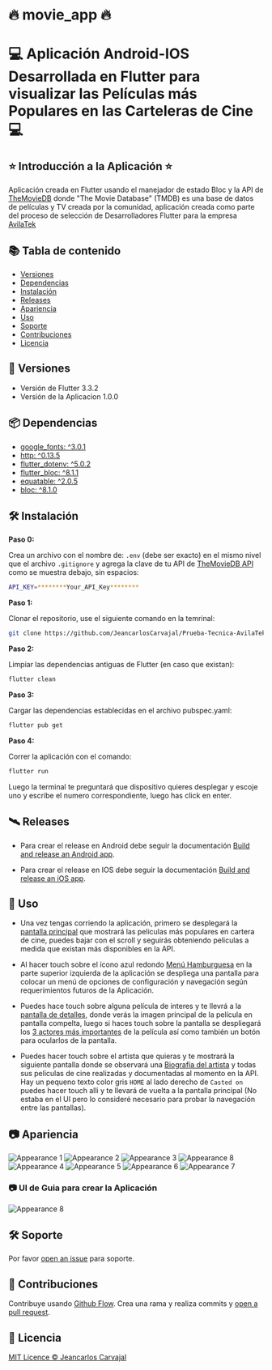 # :fire: movie_app :fire:

# :computer: Aplicación Android-IOS Desarrollada en Flutter para visualizar las Películas más Populares en las Carteleras de Cine :computer:

## :star: Introducción a la Aplicación :star:

Aplicación creada en Flutter usando el manejador de estado Bloc y la API de [TheMovieDB](https://www.themoviedb.org/) donde "The Movie Database" (TMDB) es una base de datos de películas y TV creada por la comunidad, aplicación creada como parte del proceso de selección de Desarrolladores Flutter para la empresa [AvilaTek](https://www.avilatek.com)

## :books: Tabla de contenido

- [Versiones](#memo-versiones)
- [Dependencias](#package-dependencias)
- [Instalación](#hammer_and_wrench-instalación)
- [Releases](#artificial_satellite-releases)
- [Apariencia](#camera-apariencia)
- [Uso](#rocket-uso) 
- [Soporte](#hammer_and_wrench-soporte)
- [Contribuciones](#memo-contribuciones)
- [Licencia](#scroll-licencia)

## :memo: Versiones

*  Versión de Flutter 3.3.2
*  Versión de la Aplicacion 1.0.0

## :package: Dependencias

* [google_fonts: ^3.0.1](https://pub.dev/packages/google_fonts)
* [http: ^0.13.5](https://pub.dev/packages/http)
* [flutter_dotenv: ^5.0.2](https://pub.dev/packages/flutter_dotenv)
* [flutter_bloc: ^8.1.1](https://pub.dev/packages/bloc)
* [equatable: ^2.0.5](https://pub.dev/packages/flutter_bloc)
* [bloc: ^8.1.0](https://pub.dev/packages/equatable)

## :hammer_and_wrench: Instalación

**Paso 0:**

Crea un archivo con el nombre de: `.env` (debe ser exacto) en el mismo nivel que el archivo `.gitignore` y agrega la clave de tu API de [TheMovieDB API](https://www.themoviedb.org/documentation/api) como se muestra debajo, sin espacios:

```sh
API_KEY=********Your_API_Key********
```

**Paso 1:**

Clonar el repositorio, use el siguiente comando en la temrinal:

```sh
git clone https://github.com/JeancarlosCarvajal/Prueba-Tecnica-AvilaTek 
```

**Paso 2:**

Limpiar las dependencias antiguas de Flutter (en caso que existan):

```sh
flutter clean
```

**Paso 3:**

Cargar las dependencias establecidas en el archivo pubspec.yaml:

```sh
flutter pub get
```

**Paso 4:**

Correr la aplicación con el comando:

```sh
flutter run
```
Luego la terminal te preguntará que dispositivo quieres desplegar y escoje uno y escribe el numero correspondiente, luego has click en enter.

## :artificial_satellite: Releases

* Para crear el release en Android debe seguir la documentación [Build and release an Android app](https://docs.flutter.dev/deployment/android).

* Para crear el release en IOS debe seguir la documentación [Build and release an iOS app](https://docs.flutter.dev/deployment/ios).


## :rocket: Uso

* Una vez tengas corriendo la aplicación, primero se desplegará la [pantalla principal](https://github.com/JeancarlosCarvajal/Prueba-Tecnica-AvilaTek/blob/master/appearance/3-min.png) que mostrará las peliculas más populares en cartera de cine, puedes bajar con el scroll y seguirás obteniendo peliculas a medida que existan más disponibles en la API.

* Al hacer touch sobre el ícono azul redondo [Menú Hamburguesa](https://github.com/JeancarlosCarvajal/Prueba-Tecnica-AvilaTek/blob/master/appearance/8-min.png) en la parte superior izquierda de la aplicación se despliega una pantalla para colocar un menú de opciones de configuración y navegación según requerimientos futuros de la Aplicación.

* Puedes hace touch sobre alguna película de interes y te llevrá a la [pantalla de detalles](https://github.com/JeancarlosCarvajal/Prueba-Tecnica-AvilaTek/blob/master/appearance/4-min.png), donde verás la imagen principal de la película en pantalla compelta, luego si haces touch sobre la pantalla se despliegará los [3 actores más importantes](https://github.com/JeancarlosCarvajal/Prueba-Tecnica-AvilaTek/blob/master/appearance/5-min.png) de la película así como también un botón para ocularlos de la pantalla.

* Puedes hacer touch sobre el artista que quieras y te mostrará la siguiente pantalla donde se observará una [Biografía del artista](https://github.com/JeancarlosCarvajal/Prueba-Tecnica-AvilaTek/blob/master/appearance/7-min.png) y todas sus peliculas de cine realizadas y documentadas al momento en la API. Hay un pequeno texto color gris `HOME` al lado derecho de `Casted on` puedes hacer touch alli y te llevará de vuelta a la pantalla principal (No estaba en el UI pero lo consideré necesario para probar la navegación entre las pantallas).



## :camera: Apariencia

![Appearance 1](appearance/1-min.png)
![Appearance 2](appearance/2-min.png)
![Appearance 3](appearance/3-min.png)
![Appearance 8](appearance/8-min.png)
![Appearance 4](appearance/4-min.png)
![Appearance 5](appearance/5-min.png)
![Appearance 6](appearance/6-min.png)
![Appearance 7](appearance/7-min.png)

### :camera: UI de Guia para crear la Aplicación

![Appearance 8](appearance/UI.png)


## :hammer_and_wrench: Soporte

Por favor [open an issue](https://github.com/JeancarlosCarvajal/Prueba-Tecnica-AvilaTek/issues/new) para soporte.

## :memo: Contribuciones

Contribuye usando [Github Flow](https://guides.github.com/introduction/flow/). Crea una rama y realiza commits y [open a pull request](https://github.com/JeancarlosCarvajal/Prueba-Tecnica-AvilaTek).

## :scroll: Licencia

[MIT Licence © Jeancarlos Carvajal](https://github.com/JeancarlosCarvajal/Prueba-Tecnica-AvilaTek/blob/master/LICENCE.txt)
